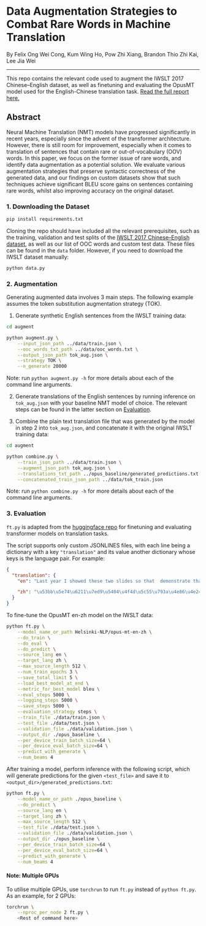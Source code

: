 # Data Augmentation Strategies to Combat Rare Words in Machine Translation

By Felix Ong Wei Cong, Kum Wing Ho, Pow Zhi Xiang, Brandon Thio Zhi Kai, Lee Jia Wei

---

This repo contains the relevant code used to augment the IWSLT 2017 Chinese–English dataset, as well as finetuning and evaluating the OpusMT model used for the English-Chinese translation task. [Read the full report here.](report.pdf)

## Abstract

Neural Machine Translation (NMT) models have progressed significantly in recent years, especially since the advent of the transformer architecture. However, there is still room for improvement, especially when it comes to translation of sentences that contain rare or out-of-vocabulary (OOV) words. In this paper, we focus on the former issue of rare words, and identify data augmentation as a potential solution. We evaluate various augmentation strategies that preserve syntactic correctness of the generated data, and our findings on custom datasets show that such techniques achieve significant BLEU score gains on sentences containing rare words, whilst also improving accuracy on the original dataset.

### 1. Downloading the Dataset

```sh
pip install requirements.txt
```

Cloning the repo should have included all the relevant prerequisites, such as the training, validation and test splits of the [IWSLT 2017 Chinese–English dataset](https://huggingface.co/datasets/iwslt2017), as well as our list of OOC words and custom test data. These files can be found in the `data` folder. However, if you need to download the IWSLT dataset manually:

```sh
python data.py
```

### 2. Augmentation

Generating augmented data involves 3 main steps. The following example assumes the token substitution augmentation strategy (TOK).

1. Generate synthetic English sentences from the IWSLT training data:

```bash
cd augment
```

```bash
python augment.py \
    --input_json_path ../data/train.json \
    --ooc_words_txt_path ../data/ooc_words.txt \
    --output_json_path tok_aug.json \
    --strategy TOK \
    --n_generate 20000
```

Note: run `python augment.py -h` for more details about each of the command line arguments.

2. Generate translations of the English sentences by running inference on `tok_aug.json` with your baseline NMT model of choice. The relevant steps can be found in the latter section on [Evaluation](#3-evaluation).

3. Combine the plain text translation file that was generated by the model in step 2 into `tok_aug.json`, and concatenate it with the original IWSLT training data:

```bash
cd augment
```

```bash
python combine.py \
    --train_json_path ../data/train.json \
    --augment_json_path tok_aug.json \
    --translations_txt_path ../opus_baseline/generated_predictions.txt \
    --concatenated_train_json_path ../data/tok_train.json
```

Note: run `python combine.py -h` for more details about each of the command line arguments.

### 3. Evaluation

`ft.py` is adapted from the [huggingface repo](https://github.com/huggingface/transformers/tree/main/examples/pytorch/translation) for finetuning and evaluating transformer models on translation tasks.

The script supports only custom JSONLINES files, with each line being a dictionary with a key `"translation"` and its value another dictionary whose keys is the language pair. For example:

```json
{
  "translation": {
    "en": "Last year I showed these two slides so that  demonstrate that the arctic ice cap,  which for most of the last three million years  has been the size of the lower 48 states,  has shrunk by 40 percent.",

    "zh": "\u53bb\u5e74\u6211\u7ed9\u5404\u4f4d\u5c55\u793a\u4e86\u4e24\u4e2a \u5173\u4e8e\u5317\u6781\u51b0\u5e3d\u7684\u6f14\u793a \u5728\u8fc7\u53bb\u4e09\u767e\u4e07\u5e74\u4e2d \u5176\u9762\u79ef\u7531\u76f8\u5f53\u4e8e\u7f8e\u56fd\u5357\u65b948\u5dde\u9762\u79ef\u603b\u548c \u7f29\u51cf\u4e8640%"
  }
}
```

To fine-tune the OpusMT en-zh model on the IWSLT data:

```bash
python ft.py \
    --model_name_or_path Helsinki-NLP/opus-mt-en-zh \
    --do_train \
    --do_eval \
    --do_predict \
    --source_lang en \
    --target_lang zh \
    --max_source_length 512 \
    --num_train_epochs 3 \
    --save_total_limit 5 \
    --load_best_model_at_end \
    --metric_for_best_model bleu \
    --eval_steps 5000 \
    --logging_steps 5000 \
    --save_steps 5000 \
    --evaluation_strategy steps \
    --train_file ./data/train.json \
    --test_file ./data/test.json \
    --validation_file ./data/validation.json \
    --output_dir ./opus_baseline \
    --per_device_train_batch_size=64 \
    --per_device_eval_batch_size=64 \
    --predict_with_generate \
    --num_beams 4
```

After training a model, perform inference with the following script, which will generate predictions for the given `<test_file>` and save it to `<output_dir>/generated_predictions.txt`:

```bash
python ft.py \
    --model_name_or_path ./opus_baseline \
    --do_predict \
    --source_lang en \
    --target_lang zh \
    --max_source_length 512 \
    --test_file ./data/test.json \
    --validation_file ./data/validation.json \
    --output_dir ./opus_baseline \
    --per_device_train_batch_size=64 \
    --per_device_eval_batch_size=64 \
    --predict_with_generate \
    --num_beams 4
```

#### Note: Multiple GPUs

To utilise multiple GPUs, use `torchrun` to run `ft.py` instead of `python ft.py`. As an example, for 2 GPUs:

```bash
torchrun \
    --nproc_per_node 2 ft.py \
    <Rest of command here>
```
